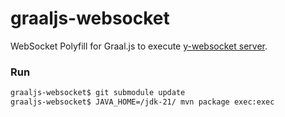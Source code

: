 # graaljs-websocket
WebSocket Polyfill for Graal.js to execute [y-websocket server](https://github.com/yjs/y-websocket.git).

### Run

```bash
graaljs-websocket$ git submodule update
graaljs-websocket$ JAVA_HOME=/jdk-21/ mvn package exec:exec
```
